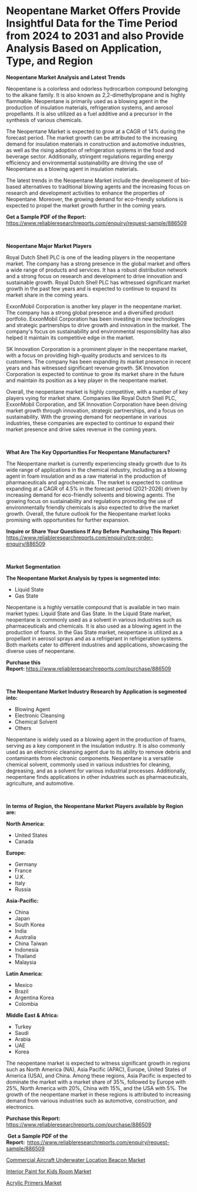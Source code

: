 <p><h1>Neopentane Market Offers Provide Insightful Data for the Time Period from 2024 to 2031 and also Provide Analysis Based on Application, Type, and Region</h1></p><p><strong>Neopentane Market Analysis and Latest Trends</strong></p>
<p><p>Neopentane is a colorless and odorless hydrocarbon compound belonging to the alkane family. It is also known as 2,2-dimethylpropane and is highly flammable. Neopentane is primarily used as a blowing agent in the production of insulation materials, refrigeration systems, and aerosol propellants. It is also utilized as a fuel additive and a precursor in the synthesis of various chemicals.</p><p>The Neopentane Market is expected to grow at a CAGR of 14% during the forecast period. The market growth can be attributed to the increasing demand for insulation materials in construction and automotive industries, as well as the rising adoption of refrigeration systems in the food and beverage sector. Additionally, stringent regulations regarding energy efficiency and environmental sustainability are driving the use of Neopentane as a blowing agent in insulation materials.</p><p>The latest trends in the Neopentane Market include the development of bio-based alternatives to traditional blowing agents and the increasing focus on research and development activities to enhance the properties of Neopentane. Moreover, the growing demand for eco-friendly solutions is expected to propel the market growth further in the coming years.</p></p>
<p><strong>Get a Sample PDF of the Report:&nbsp;</strong> <a href="https://www.reliableresearchreports.com/enquiry/request-sample/886509">https://www.reliableresearchreports.com/enquiry/request-sample/886509</a></p>
<p>&nbsp;</p>
<p><strong>Neopentane Major Market Players</strong></p>
<p><p>Royal Dutch Shell PLC is one of the leading players in the neopentane market. The company has a strong presence in the global market and offers a wide range of products and services. It has a robust distribution network and a strong focus on research and development to drive innovation and sustainable growth. Royal Dutch Shell PLC has witnessed significant market growth in the past few years and is expected to continue to expand its market share in the coming years.</p><p>ExxonMobil Corporation is another key player in the neopentane market. The company has a strong global presence and a diversified product portfolio. ExxonMobil Corporation has been investing in new technologies and strategic partnerships to drive growth and innovation in the market. The company's focus on sustainability and environmental responsibility has also helped it maintain its competitive edge in the market.</p><p>SK Innovation Corporation is a prominent player in the neopentane market, with a focus on providing high-quality products and services to its customers. The company has been expanding its market presence in recent years and has witnessed significant revenue growth. SK Innovation Corporation is expected to continue to grow its market share in the future and maintain its position as a key player in the neopentane market.</p><p>Overall, the neopentane market is highly competitive, with a number of key players vying for market share. Companies like Royal Dutch Shell PLC, ExxonMobil Corporation, and SK Innovation Corporation have been driving market growth through innovation, strategic partnerships, and a focus on sustainability. With the growing demand for neopentane in various industries, these companies are expected to continue to expand their market presence and drive sales revenue in the coming years.</p></p>
<p>&nbsp;</p>
<p><strong>What Are The Key Opportunities For Neopentane Manufacturers?</strong></p>
<p><p>The Neopentane market is currently experiencing steady growth due to its wide range of applications in the chemical industry, including as a blowing agent in foam insulation and as a raw material in the production of pharmaceuticals and agrochemicals. The market is expected to continue expanding at a CAGR of 4.5% in the forecast period (2021-2026) driven by increasing demand for eco-friendly solvents and blowing agents. The growing focus on sustainability and regulations promoting the use of environmentally friendly chemicals is also expected to drive the market growth. Overall, the future outlook for the Neopentane market looks promising with opportunities for further expansion.</p></p>
<p><strong>Inquire or Share Your Questions If Any Before Purchasing This Report:</strong> <a href="https://www.reliableresearchreports.com/enquiry/pre-order-enquiry/886509">https://www.reliableresearchreports.com/enquiry/pre-order-enquiry/886509</a></p>
<p>&nbsp;</p>
<p><strong>Market Segmentation</strong></p>
<p><strong>The Neopentane Market Analysis by types is segmented into:</strong></p>
<p><ul><li>Liquid State</li><li>Gas State</li></ul></p>
<p><p>Neopentane is a highly versatile compound that is available in two main market types: Liquid State and Gas State. In the Liquid State market, neopentane is commonly used as a solvent in various industries such as pharmaceuticals and chemicals. It is also used as a blowing agent in the production of foams. In the Gas State market, neopentane is utilized as a propellant in aerosol sprays and as a refrigerant in refrigeration systems. Both markets cater to different industries and applications, showcasing the diverse uses of neopentane.</p></p>
<p><strong>Purchase this Report:&nbsp;</strong><a href="https://www.reliableresearchreports.com/purchase/886509">https://www.reliableresearchreports.com/purchase/886509</a></p>
<p>&nbsp;</p>
<p><strong>The Neopentane Market Industry Research by Application is segmented into:</strong></p>
<p><ul><li>Blowing Agent</li><li>Electronic Cleansing</li><li>Chemical Solvent</li><li>Others</li></ul></p>
<p><p>Neopentane is widely used as a blowing agent in the production of foams, serving as a key component in the insulation industry. It is also commonly used as an electronic cleansing agent due to its ability to remove debris and contaminants from electronic components. Neopentane is a versatile chemical solvent, commonly used in various industries for cleaning, degreasing, and as a solvent for various industrial processes. Additionally, neopentane finds applications in other industries such as pharmaceuticals, agriculture, and automotive.</p></p>
<p>&nbsp;</p>
<p><strong>In terms of Region, the Neopentane Market Players available by Region are:</strong></p>
<p>
    <p> <strong> North America: </strong>
        <ul>
            <li>United States</li>
            <li>Canada</li>
        </ul>
        </p> 
    <p> <strong> Europe: </strong>
        <ul>
            <li>Germany</li>
            <li>France</li>
            <li>U.K.</li>
            <li>Italy</li>
            <li>Russia</li>
        </ul>
        </p> 
    <p> <strong> Asia-Pacific: </strong>
        <ul>
            <li>China</li>
            <li>Japan</li>
            <li>South Korea</li>
            <li>India</li>
            <li>Australia</li>
            <li>China Taiwan</li>
            <li>Indonesia</li>
            <li>Thailand</li>
            <li>Malaysia</li>
        </ul>
        </p> 
    <p> <strong> Latin America: </strong>
        <ul>
            <li>Mexico</li>
            <li>Brazil</li>
            <li>Argentina Korea</li>
            <li>Colombia</li>
        </ul>
        </p> 
    <p> <strong> Middle East & Africa: </strong>
        <ul>
            <li>Turkey</li>
            <li>Saudi</li>
            <li>Arabia</li>
            <li>UAE</li>
            <li>Korea</li>
        </ul>
    </p>
    </p>
<p><p>The neopentane market is expected to witness significant growth in regions such as North America (NA), Asia Pacific (APAC), Europe, United States of America (USA), and China. Among these regions, Asia Pacific is expected to dominate the market with a market share of 35%, followed by Europe with 25%, North America with 20%, China with 15%, and the USA with 5%. The growth of the neopentane market in these regions is attributed to increasing demand from various industries such as automotive, construction, and electronics.</p></p>
<p><strong>Purchase this Report: </strong><a href="https://www.reliableresearchreports.com/purchase/886509">https://www.reliableresearchreports.com/purchase/886509</a></p>
<p>&nbsp;<strong>Get a Sample PDF of the Report:&nbsp;&nbsp;</strong><a href="https://www.reliableresearchreports.com/enquiry/request-sample/886509">https://www.reliableresearchreports.com/enquiry/request-sample/886509</a></p>
<p><strong></strong></p>
<p><p><a href="https://view.publitas.com/reportprime-1/commercial-aircraft-underwater-location-beacon-market-size-growing-and-forecasted-for-period-from-2023-2030-and-provides-complete-market-analysis-of-this-market/">Commercial Aircraft Underwater Location Beacon Market</a></p><p><a href="https://view.publitas.com/reportprime-1/interior-paint-for-kids-room-market-size-2023-2030-global-industrial-analysis-key-geographical-regions-market-share-top-key-players-product-types-and-forecast-research-report/">Interior Paint for Kids Room Market</a></p><p><a href="https://view.publitas.com/reportprime-1/acrylic-primers-market-centers-on-aspects-such-as-market-growth-market-share-market-opportunity-and-projected-forecasts-spanning-from-2023-to-2030/">Acrylic Primers Market</a></p></p>